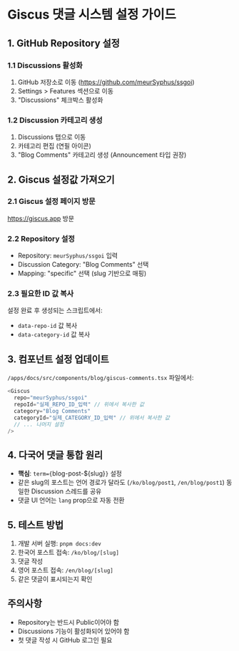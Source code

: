 # Giscus 댓글 시스템 설정 가이드

## 1. GitHub Repository 설정

### 1.1 Discussions 활성화
1. GitHub 저장소로 이동 (https://github.com/meurSyphus/ssgoi)
2. Settings > Features 섹션으로 이동
3. "Discussions" 체크박스 활성화

### 1.2 Discussion 카테고리 생성
1. Discussions 탭으로 이동
2. 카테고리 편집 (연필 아이콘)
3. "Blog Comments" 카테고리 생성 (Announcement 타입 권장)

## 2. Giscus 설정값 가져오기

### 2.1 Giscus 설정 페이지 방문
https://giscus.app 방문

### 2.2 Repository 설정
- Repository: `meurSyphus/ssgoi` 입력
- Discussion Category: "Blog Comments" 선택
- Mapping: "specific" 선택 (slug 기반으로 매핑)

### 2.3 필요한 ID 값 복사
설정 완료 후 생성되는 스크립트에서:
- `data-repo-id` 값 복사
- `data-category-id` 값 복사

## 3. 컴포넌트 설정 업데이트

`/apps/docs/src/components/blog/giscus-comments.tsx` 파일에서:

```typescript
<Giscus
  repo="meurSyphus/ssgoi"
  repoId="실제_REPO_ID_입력" // 위에서 복사한 값
  category="Blog Comments"
  categoryId="실제_CATEGORY_ID_입력" // 위에서 복사한 값
  // ... 나머지 설정
/>
```

## 4. 다국어 댓글 통합 원리

- **핵심**: `term={`blog-post-${slug}`}` 설정
- 같은 slug의 포스트는 언어 경로가 달라도 (`/ko/blog/post1`, `/en/blog/post1`) 동일한 Discussion 스레드를 공유
- 댓글 UI 언어는 `lang` prop으로 자동 전환

## 5. 테스트 방법

1. 개발 서버 실행: `pnpm docs:dev`
2. 한국어 포스트 접속: `/ko/blog/[slug]`
3. 댓글 작성
4. 영어 포스트 접속: `/en/blog/[slug]`
5. 같은 댓글이 표시되는지 확인

## 주의사항

- Repository는 반드시 Public이어야 함
- Discussions 기능이 활성화되어 있어야 함
- 첫 댓글 작성 시 GitHub 로그인 필요